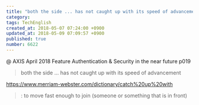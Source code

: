 ```yaml
---
title: "both the side ... has not caught up with its speed of advancement"
category: 
tags: TechEnglish
created_at: 2018-05-07 07:24:00 +0900
updated_at: 2018-05-09 07:09:57 +0900
published: true
number: 6622
---
```


@ AXIS April 2018
Feature
Authentication & Security in the near future
p019

> both the side ... has not caught up with its speed of advancement

https://www.merriam-webster.com/dictionary/catch%20up%20with
> : to move fast enough to join (someone or something that is in front) 


